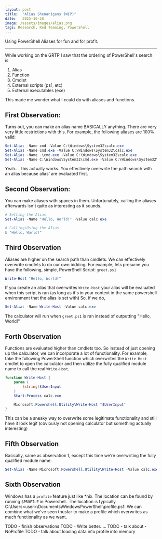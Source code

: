 ```yaml
---
layout: post
title:  "Alias Shenanigans (WIP)"
date:   2025-10-28
image: /assets/images/alias.png
tags: Research, Red Teaming, PowerShell
---
```

Using PowerShell Aliases for fun and for profit.

---
While working on the GRTP I saw that the ordering of PowerShell's search is:
1. Alias
2. Function
3. Cmdlet
4. External scripts (ps1, etc)
5. External executables (exe)

This made me wonder what I could do with aliases and functions.


## First Observation:
Turns out, you can make an alias name BASICALLY anything. There are very very little restrictions with this. 
For example, the following aliases are 100% valid:
``` powershell
Set-Alias -Name cmd -Value C:\Windows\System32\calc.exe
Set-Alias -Name cmd.exe -Value C:\Windows\System32\calc.exe
Set-Alias -Name .\cmd.exe -Value C:\Windows\System32\calc.exe
Set-Alias -Name C:\Windows\System32\cmd.exe -Value C:\Windows\System32\calc.exe
```
Yeah... This actually works. You effectively overwrite the path search with an alias because alias' are evaluated first. 


## Second Observation:
You can make aliases with spaces in them.
Unfortunately, calling the aliases afterwards isn't quite as interesting as it sounds.
``` powershell
# Setting the Alias
Set-Alias -Name "Hello, World!" -Value calc.exe

# Calling/Using the Alias
& "Hello, World!"
```

## Third Observation
Aliases are higher on the search path than cmdlets. We can effectively overwrite cmdlets to do our own bidding.
For example, lets presume you have the following, simple, PowerShell Script:
`greet.ps1`
``` powershell
Write-Host "Hello, World!"
```

If you create an alias that overwrites `Write-Host` your alias will be evaluated when this script is ran (as long as it's in your context in the same powershell environment that the alias is set with)
So, if we do,
``` powershell
Set-Alias -Name Write-Host -Value calc.exe
```
The calculator will run when `greet.ps1` is ran instead of outputting "Hello, World!"


## Forth Observation
Functions are evaluated higher than cmdlets too. So instead of just opening up the calculator, we can incorporate a lot of functionality.
For example, take the following PowerShell function which overwrites the `Write-Host` cmdlet to open the calculator and then utilize the fully qualified module name to call the real `Write-Host`.
``` powershell
function Write-Host {
    param (
        [string]$UserInput
    )
    Start-Process calc.exe

    Microsoft.Powershell.Utility\Write-Host "$UserInput"
}
```
This can be a sneaky way to overwrite some legitimate functionality and still have it look legit (obviously not opening calculator but something actually interesting)


## Fifth Observation
Basically, same as observation 1, except this time we're overwriting the fully qualified module name:
``` powershell
Set-Alias -Name Microsoft.Powershell.Utility\Write-Host -Value calc.exe
```


## Sixth Observation
Windows has a `profile` feature just like *nix. The location can be found by running `$PROFILE` in Powershell. The location is typically C:\Users\<user>\Documents\WindowsPowerShell\profile.ps1.
We can combine what we've seen thusfar to make a profile which overwrites as much functionality as we want. 


TODO - finish observations
TODO - Write better.....
TODO - talk about -NoProfile
TODO - talk about loading data into profile into memory
